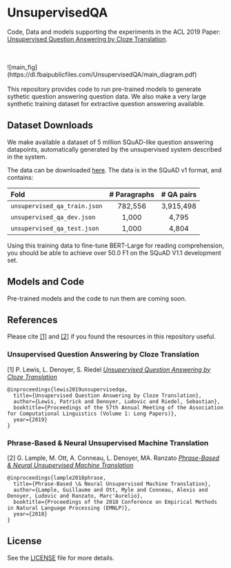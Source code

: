 # UnsupervisedQA

Code, Data and models supporting the experiments in the ACL 2019 Paper: [Unsupervised Question Answering by Cloze Translation](https://dl.fbaipublicfiles.com/UnsupervisedQA/unsupervised_question_answering_by_cloze_translation.pdf).  

<br>
<br>
![main_fig](https://dl.fbaipublicfiles.com/UnsupervisedQA/main_diagram.pdf)
<br>
<br>
This repository provides code to run pre-trained models to generate sythetic question answering question data. We also make a very large synthetic training dataset for extractive question answering available.

## Dataset Downloads

We make available a dataset of 5 million SQuAD-like question answering datapoints, automatically generated by the unsupervised system described in the system.

The data can be downloaded [here](https://dl.fbaipublicfiles.com/UnsupervisedQA/UnsupervisedQAData.tar.gz).
The data is in the SQuAD v1 format, and contains:


| Fold | # Paragraphs | # QA pairs |
| :----------------- | :-----------: | :-----------: | 
| `unsupervised_qa_train.json` | 782,556 | 3,915,498 |
| `unsupervised_qa_dev.json`  | 1,000 | 4,795 |
| `unsupervised_qa_test.json` | 1,000 | 4,804 |

Using this training data to fine-tune BERT-Large for reading comprehension, you should be able to achieve over 50.0 F1 on the SQuAD V1.1 development set.
 

## Models and Code

Pre-trained models and the code to run them are coming soon.

## References

Please cite [[1]](https://dl.fbaipublicfiles.com/UnsupervisedQA/unsupervised_question_answering_by_cloze_translation.pdf) and [[2]](https://arxiv.org/abs/1804.07755) if you found the resources in this repository useful.

### Unsupervised Question Answering by Cloze Translation

[1] P. Lewis, L. Denoyer, S. Riedel [*Unsupervised Question Answering by Cloze Translation*](https://dl.fbaipublicfiles.com/UnsupervisedQA/unsupervised_question_answering_by_cloze_translation.pdf)


```
@inproceedings{lewis2019unsupervisedqa,
  title={Unsupervised Question Answering by Cloze Translation},
  author={Lewis, Patrick and Denoyer, Ludovic and Riedel, Sebastian},
  booktitle={Proceedings of the 57th Annual Meeting of the Association for Computational Linguistics (Volume 1: Long Papers)},
  year={2019}
}
```

### Phrase-Based \& Neural Unsupervised Machine Translation

[2] G. Lample, M. Ott, A. Conneau, L. Denoyer, MA. Ranzato [*Phrase-Based & Neural Unsupervised Machine Translation*](https://arxiv.org/abs/1804.07755)

```
@inproceedings{lample2018phrase,
  title={Phrase-Based \& Neural Unsupervised Machine Translation},
  author={Lample, Guillaume and Ott, Myle and Conneau, Alexis and Denoyer, Ludovic and Ranzato, Marc'Aurelio},
  booktitle={Proceedings of the 2018 Conference on Empirical Methods in Natural Language Processing (EMNLP)},
  year={2018}
}
```

## License

See the [LICENSE](LICENSE) file for more details.